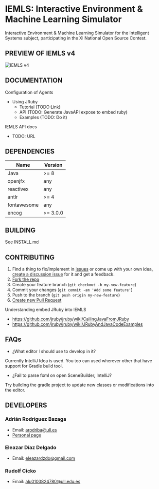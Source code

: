 # IEMLS: Interactive Environment & Machine Learning Simulator

Interactive Environment & Machine Learning Simulator for the Intelligent Systems subject, participating in the XI National Open Source Contest.

## PREVIEW OF IEMLS v4

![IEMLS v4](http://i.imgur.com/WnZPkRL.jpg "IEMLS v4")


## DOCUMENTATION

Configuration of Agents
- Using JRuby
  + Tutorial (TODO:Link)
  + API      (TODO: Generate JavaAPI expose to embed ruby)
  + Examples (TODO: Do it)


IEMLS API docs
- TODO: URL

## DEPENDENCIES

| Name         | Version                          |
|--------------|----------------------------------|
| Java           | >= 8                         |
| openjfx | any |
| reactivex      |                    any              |
| antlr      |                    >= 4              |
| fontawesome      |                    any              |
| encog      |                    >= 3.0.0              |

## BUILDING

See [INSTALL.md](INSTALL.md)

## CONTRIBUTING

1. Find a thing to fix/implement in [Issues](https://github.com/AdrianBZG/SyncMe/issues?direction=desc&sort=created&state=open) or come up with your own idea, [create a discussion issue](https://github.com/AdrianBZG/SyncMe/issues/new) for it and get a feedback.
2. [Fork the repo](https://help.github.com/articles/fork-a-repo)
3. Create your feature branch (`git checkout -b my-new-feature`)
4. Commit your changes (`git commit -am 'Add some feature'`)
5. Push to the branch (`git push origin my-new-feature`)
6. [Create new Pull Request](https://help.github.com/articles/using-pull-requests)

Understanding embed JRuby into IEMLS

- https://github.com/jruby/jruby/wiki/CallingJavaFromJRuby
- https://github.com/jruby/jruby/wiki/JRubyAndJavaCodeExamples


## FAQs

- ¿What editor I should use to develop in it?

Currently IntelliJ Idea is used. You too can used wherever other that
have support for Gradle build tool.

- ¿Fail to parse fxml on open SceneBuilder, IntelliJ?

Try building the gradle project to update new classes or modifications
into the editor.

## DEVELOPERS

### Adrián Rodríguez Bazaga
  - Email: arodriba@ull.es
  - [Personal page](http://www.adrianbazaga.com/)

### Eleazar Díaz Delgado
  - Email: eleazardzdo@gmail.com

### Rudolf Cicko
  - Email: alu0100824780@ull.edu.es